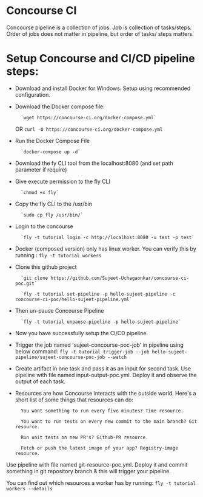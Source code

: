 # Concourse CI
  Concourse pipeline is a collection of jobs. Job is collection of tasks/steps.
  Order of jobs does not matter in pipeline, but order of tasks/ steps matters.

# Setup Concourse and CI/CD pipeline steps:

- Download and install Docker for Windows. Setup using recommended configuration.

- Download the Docker compose file:

        `wget https://concourse-ci.org/docker-compose.yml`
	OR  `curl -O https://concourse-ci.org/docker-compose.yml`
	
- Run the Docker Compose File

        `docker-compose up -d`

- Download the fy CLI tool from the localhost:8080 (and set path parameter if require)

- Give execute permission to the fly CLI

        `chmod +x fly`
- Copy the fly CLI to the /usr/bin

        `sudo cp fly /usr/bin/`
- Login to the concourse

        `fly -t tutorial login -c http://localhost:8080 -u test -p test`

- Docker (composed version) only has linux worker. You can verify this by running :
		`fly -t tutorial workers`
		
- Clone this github project

        `git clone https://github.com/Sujeet-Uchagaonkar/concourse-ci-poc.git`

        `fly -t tutorial set-pipeline -p hello-sujeet-pipeline -c concourse-ci-poc/hello-sujeet-pipeline.yml`

- Then un-pause Concourse Pipeline

        `fly -t tutorial unpause-pipeline -p hello-sujeet-pipeline`

- Now you have successfully setup the CI/CD pipeline.

- Trigger the job named 'sujeet-concourse-poc-job' in pipeline using below command:
		`fly -t tutorial trigger-job --job hello-sujeet-pipeline/sujeet-concourse-poc-job --watch`



- Create artifact in one task and pass it as an input for second task. Use pipeline with file named input-output-poc.yml.
  Deploy it and observe the output of each task.


- Resources are how Concourse interacts with the outside world. Here's a short list of some things that resources can do:

		You want something to run every five minutes? Time resource.

		You want to run tests on every new commit to the main branch? Git resource.

		Run unit tests on new PR's? Github-PR resource.

		Fetch or push the latest image of your app? Registry-image resource.

Use pipeline with file named git-resource-poc.yml.
Deploy it and commit something in git repository branch & this will trigger your pipeline.
  
You can find out which resources a worker has by running:
	  `fly -t tutorial workers --details`